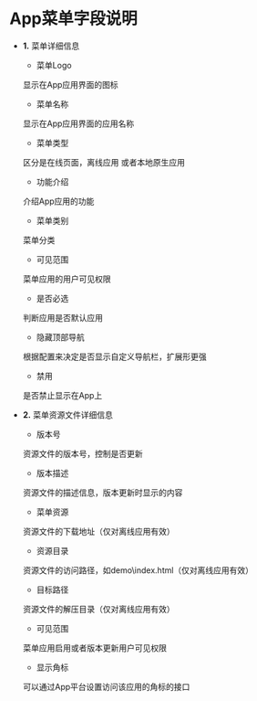 # App菜单字段说明

* **1.** 菜单详细信息
    * 菜单Logo

    显示在App应用界面的图标

    * 菜单名称

    显示在App应用界面的应用名称

    * 菜单类型

    区分是在线页面，离线应用 或者本地原生应用

    * 功能介绍

    介绍App应用的功能

    * 菜单类别

    菜单分类

    * 可见范围

    菜单应用的用户可见权限

    * 是否必选

    判断应用是否默认应用

    * 隐藏顶部导航

    根据配置来决定是否显示自定义导航栏，扩展形更强

    * 禁用

    是否禁止显示在App上




* **2.** 菜单资源文件详细信息
    * 版本号

    资源文件的版本号，控制是否更新

    * 版本描述

    资源文件的描述信息，版本更新时显示的内容

    * 菜单资源

    资源文件的下载地址（仅对离线应用有效）

    * 资源目录

    资源文件的访问路径，如demo\index.html（仅对离线应用有效）

    * 目标路径

    资源文件的解压目录（仅对离线应用有效）

    * 可见范围

    菜单应用启用或者版本更新用户可见权限

    * 显示角标

    可以通过App平台设置访问该应用的角标的接口
